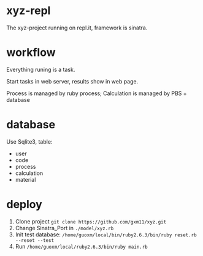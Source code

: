 # xyz-repl
The xyz-project running on repl.it, framework is sinatra.

# workflow
Everything runing is a task.

Start tasks in web server, results show in web page.

Process is managed by ruby process; Calculation is managed by PBS + database

# database
Use Sqlite3, table:
 - user
 - code
 - process
 - calculation
 - material

# deploy
1. Clone project `git clone https://github.com/gxm11/xyz.git`
2. Change Sinatra_Port in `./model/xyz.rb`
3. Init test database: `/home/guoxm/local/bin/ruby2.6.3/bin/ruby reset.rb --reset --test`
4. Run `/home/guoxm/local/ruby2.6.3/bin/ruby main.rb`
